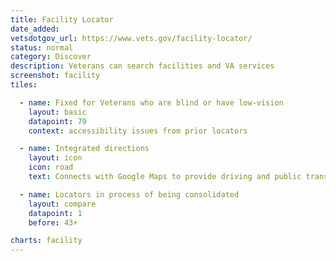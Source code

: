 ```yaml
---
title: Facility Locator
date_added:
vetsdotgov_url: https://www.vets.gov/facility-locator/
status: normal
category: Discover
description: Veterans can search facilities and VA services
screenshot: facility
tiles:

  - name: Fixed for Veterans who are blind or have low-vision
    layout: basic
    datapoint: 79
    context: accessibility issues from prior locators

  - name: Integrated directions
    layout: icon
    icon: road
    text: Connects with Google Maps to provide driving and public transit directions

  - name: Locators in process of being consolidated
    layout: compare
    datapoint: 1
    before: 43+

charts: facility
---
```

